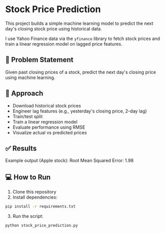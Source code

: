 # Stock Price Prediction 

This project builds a simple machine learning model to predict the next day's closing stock price using historical data.

I use Yahoo Finance data via the `yfinance` library to fetch stock prices and train a linear regression model on lagged price features.

## 📌 Problem Statement

Given past closing prices of a stock, predict the next day's closing price using machine learning.

## 📝 Approach

- Download historical stock prices
- Engineer lag features (e.g., yesterday's closing price, 2-day lag)
- Train/test split
- Train a linear regression model
- Evaluate performance using RMSE
- Visualize actual vs predicted prices

## ✅ Results

Example output (Apple stock): 
Root Mean Squared Error: 1.98


## 💻 How to Run

1. Clone this repository
2. Install dependencies:

```bash
pip install -r requirements.txt
```

3. Run the script:
```bash
python stock_price_prediction.py
```


